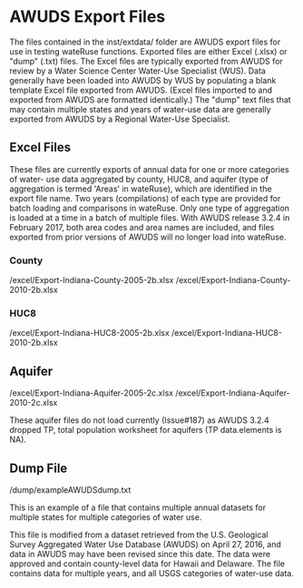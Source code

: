 
# AWUDS Export Files

The files contained in the inst/extdata/ folder are AWUDS export files for use in testing wateRuse functions. Exported files are either Excel (.xlsx) or "dump" (.txt) files. The Excel files are typically exported from AWUDS for review by a Water Science Center Water-Use Specialist (WUS). Data generally have been loaded into AWUDS by WUS by populating a blank template Excel file exported from AWUDS. (Excel files imported to and exported from AWUDS are formatted identically.) The "dump" text files that may contain multiple states and years of water-use data are generally exported from AWUDS by a Regional Water-Use Specialist. 

## Excel Files

These files are currently exports of annual data for one or more categories of water- use data aggregated by county, HUC8, and aquifer (type of aggregation is termed 'Areas' in wateRuse), which are identified in the export file name. Two years (compilations) of each type are provided for batch loading and comparisons in wateRuse. Only one type of aggregation is loaded at a time in a batch of multiple files. With AWUDS release 3.2.4 in February 2017, both area codes and area names are included, and files exported from prior versions of AWUDS will no longer load into wateRuse.

### County

/excel/Export-Indiana-County-2005-2b.xlsx
/excel/Export-Indiana-County-2010-2b.xlsx

### HUC8

/excel/Export-Indiana-HUC8-2005-2b.xlsx
/excel/Export-Indiana-HUC8-2010-2b.xlsx

## Aquifer

/excel/Export-Indiana-Aquifer-2005-2c.xlsx
/excel/Export-Indiana-Aquifer-2010-2c.xlsx

These aquifer files do not load currently (Issue#187) as AWUDS 3.2.4 dropped TP, total population worksheet for aquifers (TP data.elements is NA). 

## Dump File

/dump/exampleAWUDSdump.txt

This is an example of a file that contains multiple annual datasets for multiple states for multiple categories of water use.

This file is modified from a dataset retrieved from the U.S. Geological Survey Aggregated Water Use Database (AWUDS) on April 27, 2016, and data in AWUDS may have been revised since this date. The data were approved and contain county-level data for Hawaii and Delaware. The file contains data for multiple years, and all USGS categories of water-use data.
